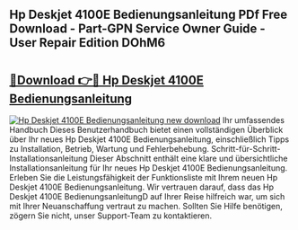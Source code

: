## Hp Deskjet 4100E Bedienungsanleitung PDf Free Download - Part-GPN Service Owner Guide - User Repair Edition DOhM6

# <h2><a href="http://df61q07.blite.top/?on=Hp+Deskjet+4100E+Bedienungsanleitung">🔗Download 👉🔴 Hp Deskjet 4100E Bedienungsanleitung</a></h2>

[![Hp Deskjet 4100E Bedienungsanleitung new download](https://i.imgur.com/lujVjoI.png)](http://df61q07.blite.top/?on=Hp+Deskjet+4100E+Bedienungsanleitung)
Ihr umfassendes Handbuch Dieses Benutzerhandbuch bietet einen vollständigen Überblick über Ihr neues Hp Deskjet 4100E Bedienungsanleitung, einschließlich Tipps zu Installation, Betrieb, Wartung und Fehlerbehebung. Schritt-für-Schritt-Installationsanleitung Dieser Abschnitt enthält eine klare und übersichtliche Installationsanleitung für Ihr neues Hp Deskjet 4100E Bedienungsanleitung. Erleben Sie die Leistungsfähigkeit der Funktionsliste mit Ihrem neuen Hp Deskjet 4100E Bedienungsanleitung. Wir vertrauen darauf, dass das Hp Deskjet 4100E BedienungsanleitungD auf Ihrer Reise hilfreich war, um sich mit Ihrer Neuanschaffung vertraut zu machen. Sollten Sie Hilfe benötigen, zögern Sie nicht, unser Support-Team zu kontaktieren.

